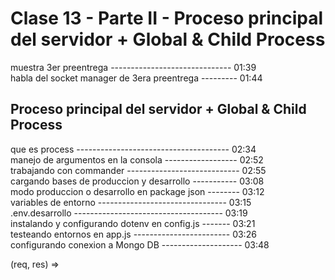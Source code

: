 # Clase 13 - Parte II - Proceso principal del servidor + Global & Child Process

muestra 3er preentrega ------------------------------ 01:39  
habla del socket manager de 3era preentrega --------- 01:44  

## Proceso principal del servidor + Global & Child Process

que es process -------------------------------------- 02:34  
manejo de argumentos en la consola ------------------ 02:52  
trabajando con commander ---------------------------- 02:55  
cargando bases de produccion y desarrollo ----------- 03:08  
modo produccion o desarrollo en package json -------- 03:12  
variables de entorno -------------------------------- 03:15  
.env.desarrollo ------------------------------------- 03:19  
instalando y configurando dotenv en config.js ------- 03:21  
testeando entornos en app.js ------------------------ 03:26  
configurando conexion a Mongo DB -------------------- 03:48



(req, res) =>